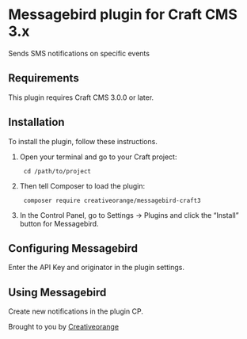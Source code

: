 # Messagebird plugin for Craft CMS 3.x

Sends SMS notifications on specific events

## Requirements

This plugin requires Craft CMS 3.0.0 or later.

## Installation

To install the plugin, follow these instructions.

1. Open your terminal and go to your Craft project:

        cd /path/to/project

2. Then tell Composer to load the plugin:

        composer require creativeorange/messagebird-craft3

3. In the Control Panel, go to Settings → Plugins and click the “Install” button for Messagebird.

## Configuring Messagebird

Enter the API Key and originator in the plugin settings.

## Using Messagebird

Create new notifications in the plugin CP. 

Brought to you by [Creativeorange](https://www.creativeorange.nl)
